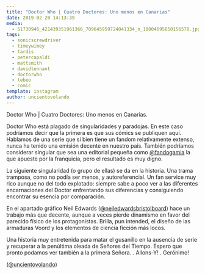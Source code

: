 ```yaml
---
title: "Doctor Who | Cuatro Doctores: Uno menos en Canarias"
date: 2019-02-20 14:13:39
media: 
  - 51730946_421439351961366_709645959724041334_n_18004695850156570.jpg
tags: 
  - sonicscrewdriver
  - timeywimey
  - tardis
  - petercapaldi
  - mattsmith
  - davidtennant
  - doctorwho
  - tebeo
  - comic
template: instagram
author: uncientovolando
---
```


Doctor Who | Cuatro Doctores: Uno menos en Canarias.


Doctor Who está plagado de singularidades y paradojas. En este caso podríamos decir que la primera es que sus cómics se publiquen aquí. Hablamos de una serie que si bien tiene un fandom relativamente extenso, nunca ha tenido una emisión decente en nuestro país. También podríamos considerar singular que sea una editorial pequeña como [@fandogamia](https://instagram.com/fandogamia) la que apueste por la franquicia, pero el resultado es muy digno.


La siguiente singularidad (o grupo de ellas) se da en la historia. Una trama tramposa, como no podía ser menos, y autoreferencial. Un fan service muy rico aunque no del todo explotado: siempre sabe a poco ver a las diferentes encarnaciones del Doctor enfrentando sus diferencias y consiguiendo encontrar su esencia por comparación.


En el apartado gráfico Neil Edwards ([@neiledwardsbristolboard](https://instagram.com/neiledwardsbristolboard)) hace un trabajo más que decente, aunque a veces pierde dinamismo en favor del parecido físico de los protagonistas. Brilla, pun intended, el diseño de las armaduras Voord y los elementos de ciencia ficción más locos.


Una historia muy entretenida para matar el gusanillo en la ausencia de serie y recuperar a la penúltima oleada de Señores del Tiempo. Espero que pronto podamos ver también a la primera Señora. .
Allons-Y! .
Gerónimo!


([@uncientovolando](https://instagram.com/uncientovolando))








